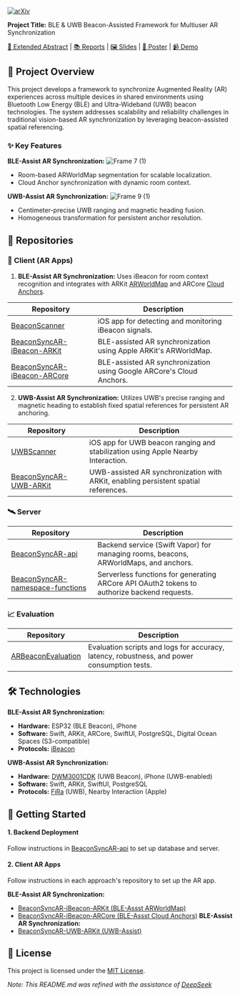 [![arXiv](https://img.shields.io/badge/arXiv-2504.05293-<COLOR>.svg)](https://arxiv.org/abs/2504.05293)

**Project Title:** BLE & UWB Beacon-Assisted Framework for Multiuser AR Synchronization

[📄 Extended Abstract](https://github.com/ARBeacon/Docs/blob/main/Extended%20Abstract.pdf) | [📚 Reports](https://github.com/ARBeacon/Docs/tree/main/Reports) | [🖼️ Slides](https://github.com/ARBeacon/Docs/blob/main/Keynote.pdf) | [📇 Poster](https://github.com/ARBeacon/Docs/blob/main/Poster.pdf) | [📹 Demo](https://share.descript.com/view/GvDXv3NAZu4)

## 📖 Project Overview
This project develops a framework to synchronize Augmented Reality (AR) experiences across multiple devices in shared environments using Bluetooth Low Energy (BLE) and Ultra-Wideband (UWB) beacon technologies. The system addresses scalability and reliability challenges in traditional vision-based AR synchronization by leveraging beacon-assisted spatial referencing.

### ✨ Key Features
**BLE-Assist AR Synchronization:**
![Frame 7 (1)](https://github.com/user-attachments/assets/fc92a98c-68a6-44a6-aec2-a6e084903e83)
- Room-based ARWorldMap segmentation for scalable localization.
- Cloud Anchor synchronization with dynamic room context.

**UWB-Assist AR Synchronization:**
![Frame 9 (1)](https://github.com/user-attachments/assets/b2cc12c3-d198-43ce-92d7-1c3c771b265d)
- Centimeter-precise UWB ranging and magnetic heading fusion.
- Homogeneous transformation for persistent anchor resolution.

## 📂 Repositories
### 📱 Client (AR Apps)
1. **BLE-Assist AR Synchronization:** Uses iBeacon for room context recognition and integrates with ARKit [ARWorldMap](https://developer.apple.com/documentation/arkit/arworldmap) and ARCore [Cloud Anchors](https://developers.google.com/ar/develop/cloud-anchors). 

| Repository   | Description |
| ------------- | ------------- |
| [BeaconScanner](https://github.com/ARBeacon/BeaconScanner) | iOS app for detecting and monitoring iBeacon signals. |
| [BeaconSyncAR-iBeacon-ARKit](https://github.com/ARBeacon/BeaconSyncAR-UWB-ARKit) | BLE-assisted AR synchronization using Apple ARKit's ARWorldMap. |
| [BeaconSyncAR-iBeacon-ARCore](https://github.com/ARBeacon/BeaconSyncAR-UWB-ARKit) | BLE-assisted AR synchronization using Google ARCore's Cloud Anchors. |

2. **UWB-Assist AR Synchronization:** Utilizes UWB's precise ranging and magnetic heading to establish fixed spatial references for persistent AR anchoring. 

| Repository   | Description |
| ------------- | ------------- |
| [UWBScanner](https://github.com/ARBeacon/UWBScanner) | iOS app for UWB beacon ranging and stabilization using Apple Nearby Interaction. |
| [BeaconSyncAR-UWB-ARKit](https://github.com/ARBeacon/BeaconSyncAR-UWB-ARKit) | UWB-assisted AR synchronization with ARKit, enabling persistent spatial references. |

### 🛰️ Server
| Repository   | Description |
| ------------- | ------------- |
| [BeaconSyncAR-api](https://github.com/ARBeacon/BeaconSyncAR-api) | Backend service (Swift Vapor) for managing rooms, beacons, ARWorldMaps, and anchors. |
| [BeaconSyncAR-namespace-functions](https://github.com/ARBeacon/BeaconSyncAR-namespace-functions) | Serverless functions for generating ARCore API OAuth2 tokens to authorize backend requests. |

### 📈 Evaluation
| Repository   | Description |
| ------------- | ------------- |
| [ARBeaconEvaluation](https://github.com/ARBeacon/ARBeaconEvaluation) | Evaluation scripts and logs for accuracy, latency, robustness, and power consumption tests. |

## 🛠 Technologies
**BLE-Assist AR Synchronization:**
- **Hardware:** ESP32 (BLE Beacon), iPhone
- **Software:** Swift, ARKit, ARCore, SwiftUI, PostgreSQL, Digital Ocean Spaces (S3-compatible)
- **Protocols:** [iBeacon](https://developer.apple.com/ibeacon/)
  
**UWB-Assist AR Synchronization:**
- **Hardware:** [DWM3001CDK](https://www.qorvo.com/products/p/DWM3001CDK) (UWB Beacon), iPhone (UWB-enabled)
- **Software:** Swift, ARKit, SwiftUI, PostgreSQL
- **Protocols:** [FiRa](https://www.firaconsortium.org/) (UWB), Nearby Interaction (Apple)

## 🚀 Getting Started
#### 1. **Backend Deployment** 
Follow instructions in [BeaconSyncAR-api](https://github.com/ARBeacon/BeaconSyncAR-api) to set up database and server.

#### 2. **Client AR Apps**
Follow instructions in each approach's repository to set up the AR app.

**BLE-Assist AR Synchronization:**
- [BeaconSyncAR-iBeacon-ARKit (BLE-Assst ARWorldMap)](https://github.com/ARBeacon/BeaconSyncAR-UWB-ARKit)
- [BeaconSyncAR-iBeacon-ARCore (BLE-Assst Cloud Anchors)](https://github.com/ARBeacon/BeaconSyncAR-UWB-ARKit)
**BLE-Assist AR Synchronization:**
- [BeaconSyncAR-UWB-ARKit (UWB-Assist)](https://github.com/ARBeacon/BeaconSyncAR-UWB-ARKit)

## 📄 License
This project is licensed under the [MIT License](LICENSE).

_Note: This README.md was refined with the assistance of [DeepSeek](https://www.deepseek.com)_
